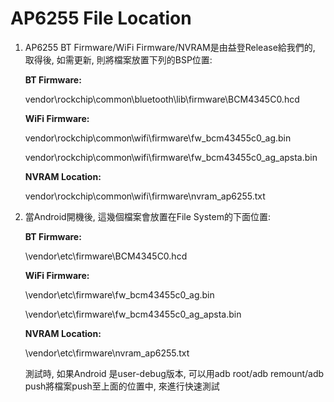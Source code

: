 # AP6255 File Location

1. AP6255 BT Firmware/WiFi Firmware/NVRAM是由益登Release給我們的, 取得後, 如需更新, 則將檔案放置下列的BSP位置:  

   **BT Firmware:**  

   vendor\rockchip\common\bluetooth\lib\firmware\BCM4345C0.hcd  

   **WiFi Firmware:**  

   vendor\rockchip\common\wifi\firmware\fw\_bcm43455c0\_ag.bin  

   vendor\rockchip\common\wifi\firmware\fw\_bcm43455c0\_ag\_apsta.bin  

   **NVRAM Location:**  

   vendor\rockchip\common\wifi\firmware\nvram\_ap6255.txt  

2. 當Android開機後, 這幾個檔案會放置在File System的下面位置:  

   **BT Firmware:**  

   \vendor\etc\firmware\BCM4345C0.hcd  

   **WiFi Firmware:**  

   \vendor\etc\firmware\fw\_bcm43455c0\_ag.bin  

   \vendor\etc\firmware\fw\_bcm43455c0\_ag\_apsta.bin  

   **NVRAM Location:**  

   \vendor\etc\firmware\nvram\_ap6255.txt  

   測試時, 如果Android 是user-debug版本, 可以用adb root/adb remount/adb push將檔案push至上面的位置中, 來進行快速測試

